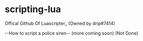 # scripting-lua
Offical Github Of Luascripter_ (Owned by drip#7414)

--How to script a police siren-- (more coming soon) (Not Done)
